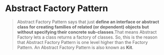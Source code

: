 
# Abstract Factory Pattern

>Abstract Factory Pattern says that just **define an interface or abstract class for creating families of related (or dependent) objects but without specifying their concrete sub-classes**.That means Abstract Factory lets a class returns a factory of classes. So, this is the reason that Abstract Factory Pattern is one level higher than the Factory Pattern.
>An Abstract Factory Pattern is also known as **Kit**.